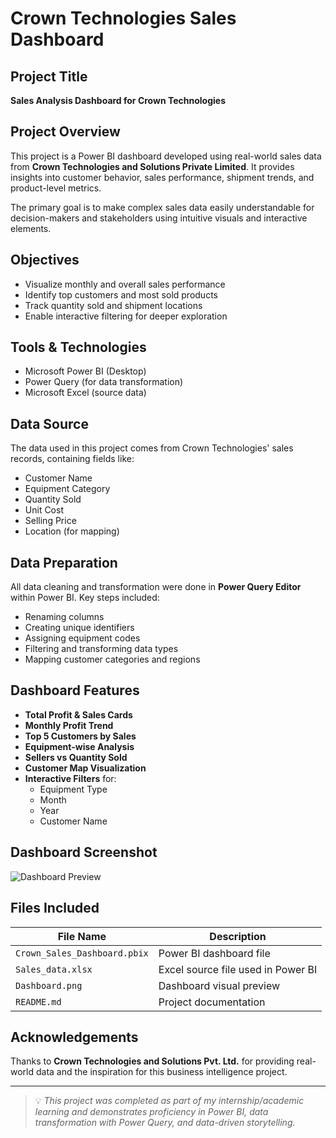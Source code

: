 # Crown Technologies Sales Dashboard

##  Project Title
**Sales Analysis Dashboard for Crown Technologies**

## Project Overview
This project is a Power BI dashboard developed using real-world sales data from **Crown Technologies and Solutions Private Limited**. It provides insights into customer behavior, sales performance, shipment trends, and product-level metrics.

The primary goal is to make complex sales data easily understandable for decision-makers and stakeholders using intuitive visuals and interactive elements.

##  Objectives
- Visualize monthly and overall sales performance
- Identify top customers and most sold products
- Track quantity sold and shipment locations
- Enable interactive filtering for deeper exploration

##  Tools & Technologies
- Microsoft Power BI (Desktop)
- Power Query (for data transformation)
- Microsoft Excel (source data)

## Data Source
The data used in this project comes from Crown Technologies' sales records, containing fields like:
- Customer Name
- Equipment Category
- Quantity Sold
- Unit Cost
- Selling Price
- Location (for mapping)

## Data Preparation
All data cleaning and transformation were done in **Power Query Editor** within Power BI. Key steps included:
- Renaming columns
- Creating unique identifiers
- Assigning equipment codes
- Filtering and transforming data types
- Mapping customer categories and regions

## Dashboard Features
- **Total Profit & Sales Cards**
- **Monthly Profit Trend**
- **Top 5 Customers by Sales**
- **Equipment-wise Analysis**
- **Sellers vs Quantity Sold**
- **Customer Map Visualization**
- **Interactive Filters** for:
  - Equipment Type
  - Month
  - Year
  - Customer Name

## Dashboard Screenshot
![Dashboard Preview](Dashboard.png)


## Files Included
| File Name | Description |
|-----------|-------------|
| `Crown_Sales_Dashboard.pbix` | Power BI dashboard file |
| `Sales_data.xlsx` | Excel source file used in Power BI |
| `Dashboard.png` | Dashboard visual preview |
| `README.md` | Project documentation |



## Acknowledgements
Thanks to **Crown Technologies and Solutions Pvt. Ltd.** for providing real-world data and the inspiration for this business intelligence project.

---

> 💡 *This project was completed as part of my internship/academic learning and demonstrates proficiency in Power BI, data transformation with Power Query, and data-driven storytelling.*

